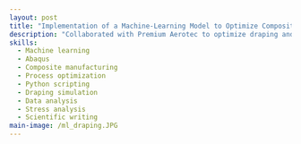 ```yaml
---
layout: post
title: "Implementation of a Machine-Learning Model to Optimize Composite Manufacturing"
description: "Collaborated with Premium Aerotec to optimize draping and preforming mechanics of Non-Crimp Fabrics (NCF). Conducted experimental draping trials under varied compaction loads, built ABAQUS draping models with 87% predictive accuracy, and reduced defect-prone regions. Processed test/simulation data for wrinkle detection and trained ML models, achieving R² = 0.94 and MAE = 0.005, reducing experimental iterations and enabling process optimization."
skills: 
  - Machine learning
  - Abaqus
  - Composite manufacturing
  - Process optimization
  - Python scripting
  - Draping simulation
  - Data analysis
  - Stress analysis
  - Scientific writing
main-image: /ml_draping.JPG
---
```


